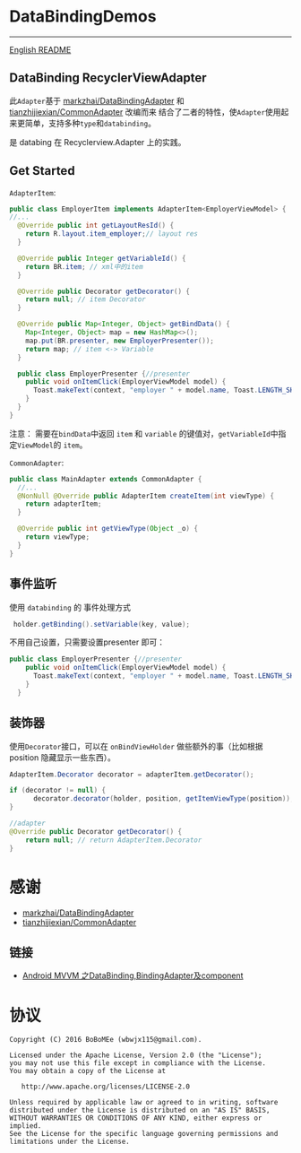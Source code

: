 # DataBindingDemos
----

[English README](https://github.com/BoBoMEe/DataBindingDemo/blob/master/README.md)

## DataBinding RecyclerViewAdapter

此`Adapter`基于 [markzhai/DataBindingAdapter](https://github.com/markzhai/DataBindingAdapter) 和 [tianzhijiexian/CommonAdapter](https://github.com/tianzhijiexian/CommonAdapter) 改编而来
结合了二者的特性，使`Adapter`使用起来更简单，支持多种`type`和`databinding`。

是 databing 在 Recyclerview.Adapter 上的实践。

## Get Started


`AdapterItem`:

```Java
public class EmployerItem implements AdapterItem<EmployerViewModel> {
//...
  @Override public int getLayoutResId() {
    return R.layout.item_employer;// layout res
  }

  @Override public Integer getVariableId() {
    return BR.item; // xml中的item
  }

  @Override public Decorator getDecorator() {
    return null; // item Decorator
  }

  @Override public Map<Integer, Object> getBindData() {
    Map<Integer, Object> map = new HashMap<>();
    map.put(BR.presenter, new EmployerPresenter());
    return map; // item <-> Variable
  }

  public class EmployerPresenter {//presenter
    public void onItemClick(EmployerViewModel model) {
      Toast.makeText(context, "employer " + model.name, Toast.LENGTH_SHORT).show();
    }
  }
}
```

注意： 需要在`bindData`中返回 `item` 和 `variable` 的键值对，`getVariableId`中指定`ViewModel`的 `item`。

`CommonAdapter`:

```Java
public class MainAdapter extends CommonAdapter {
  //...
  @NonNull @Override public AdapterItem createItem(int viewType) {
    return adapterItem;
  }

  @Override public int getViewType(Object _o) {
    return viewType;
  }
}
```

## 事件监听

使用 `databinding` 的 事件处理方式

```java
 holder.getBinding().setVariable(key, value);
```

不用自己设置，只需要设置presenter 即可：

```java
public class EmployerPresenter {//presenter
    public void onItemClick(EmployerViewModel model) {
      Toast.makeText(context, "employer " + model.name, Toast.LENGTH_SHORT).show();
    }
  }
```

## 装饰器

使用`Decorator`接口，可以在 `onBindViewHolder` 做些额外的事（比如根据 position 隐藏显示一些东西）。

```java
AdapterItem.Decorator decorator = adapterItem.getDecorator();

if (decorator != null) {
      decorator.decorator(holder, position, getItemViewType(position));
}

//adapter
@Override public Decorator getDecorator() {
    return null; // return AdapterItem.Decorator
}
```

# 感谢

- [markzhai/DataBindingAdapter](https://github.com/markzhai/DataBindingAdapter)
- [tianzhijiexian/CommonAdapter](https://github.com/tianzhijiexian/CommonAdapter)

## 链接

- [Android MVVM 之DataBinding,BindingAdapter及component](http://blog.csdn.net/wbwjx/article/details/53638715)

# 协议

    Copyright (C) 2016 BoBoMEe (wbwjx115@gmail.com).

    Licensed under the Apache License, Version 2.0 (the "License");
    you may not use this file except in compliance with the License.
    You may obtain a copy of the License at

       http://www.apache.org/licenses/LICENSE-2.0

    Unless required by applicable law or agreed to in writing, software
    distributed under the License is distributed on an "AS IS" BASIS,
    WITHOUT WARRANTIES OR CONDITIONS OF ANY KIND, either express or implied.
    See the License for the specific language governing permissions and
    limitations under the License.

